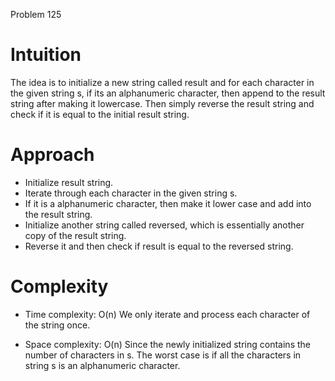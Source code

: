 Problem 125

# Intuition
The idea is to initialize a new string called result and for each character in the given string s, if its an alphanumeric character, then append to the result string after making it lowercase. Then simply reverse the result string and check if it is equal to the initial result string.

# Approach
- Initialize result string.
- Iterate through each character in the given string s.
- If it is a alphanumeric character, then make it lower case and add into the result string.
- Initialize another string called reversed, which is essentially another copy of the result string.
- Reverse it and then check if result is equal to the reversed string.

# Complexity
- Time complexity: O(n)
We only iterate and process each character of the string once.

- Space complexity: O(n)
Since the newly initialized string contains the number of characters in s. The worst case is if all the characters in string s is an alphanumeric character.
